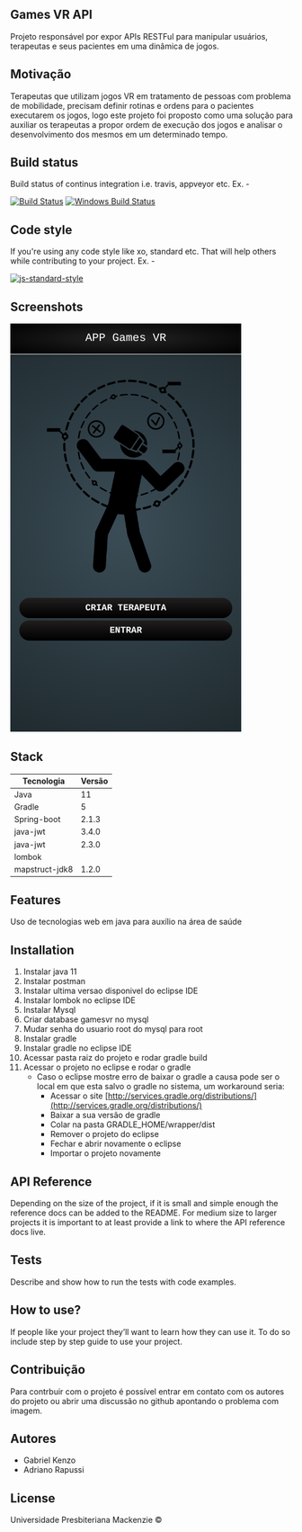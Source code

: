## Games VR API
Projeto responsável por expor APIs RESTFul para manipular usuários, terapeutas e seus pacientes em uma dinâmica de jogos.

## Motivação
Terapeutas que utilizam jogos VR em tratamento de pessoas com problema de mobilidade, precisam definir rotinas e ordens para o pacientes executarem os jogos, logo este projeto foi proposto como uma solução para auxiliar os terapeutas a propor ordem de execução dos jogos e analisar o desenvolvimento dos mesmos em um determinado tempo. 

## Build status
Build status of continus integration i.e. travis, appveyor etc. Ex. - 

[![Build Status](https://travis-ci.org/akashnimare/foco.svg?branch=master)](https://travis-ci.org/akashnimare/foco)
[![Windows Build Status](https://ci.appveyor.com/api/projects/status/github/akashnimare/foco?branch=master&svg=true)](https://ci.appveyor.com/project/akashnimare/foco/branch/master)

## Code style
If you're using any code style like xo, standard etc. That will help others while contributing to your project. Ex. -

[![js-standard-style](https://img.shields.io/badge/code%20style-standard-brightgreen.svg?style=flat)](https://github.com/feross/standard)
 
## Screenshots
![Games VR API](https://raw.githubusercontent.com/japanett/clashAPI/master/app_v2.png)

## Stack
| Tecnologia | Versão |
| ---        | ---    |
| Java       | 11     |
| Gradle     | 5      |
| Spring-boot| 2.1.3 
| java-jwt | 3.4.0 |
| java-jwt | 2.3.0 |
| lombok | |
| mapstruct-jdk8 | 1.2.0 |

## Features
Uso de tecnologias web em java para auxílio na área de saúde

## Installation
1. Instalar java 11
2. Instalar postman
3. Instalar ultima versao disponivel do eclipse IDE
4. Instalar lombok no eclipse IDE
5. Instalar Mysql 
6. Criar database gamesvr no mysql
7. Mudar senha do usuario root do mysql para root
8. Instalar gradle
9. Instalar gradle no eclipse IDE
10. Acessar pasta raiz do projeto e rodar gradle build
11. Acessar o projeto no eclipse e rodar o gradle
	- Caso o eclipse mostre erro de baixar o gradle a causa pode ser o local em que esta salvo o gradle no sistema, um workaround seria:
		- Acessar o site [http://services.gradle.org/distributions/](http://services.gradle.org/distributions/)
		- Baixar a sua versão de gradle
		- Colar na pasta GRADLE_HOME/wrapper/dist
		- Remover o projeto do eclipse
		- Fechar e abrir novamente o eclipse
		- Importar o projeto novamente

## API Reference

Depending on the size of the project, if it is small and simple enough the reference docs can be added to the README. For medium size to larger projects it is important to at least provide a link to where the API reference docs live.

## Tests
Describe and show how to run the tests with code examples.

## How to use?
If people like your project they’ll want to learn how they can use it. To do so include step by step guide to use your project.

## Contribuição
Para contrbuir com o projeto é possível entrar em contato com os autores do projeto ou abrir uma discussão no github apontando o problema com imagem.

## Autores 
- Gabriel Kenzo
- Adriano Rapussi

## License
Universidade Presbiteriana Mackenzie © 